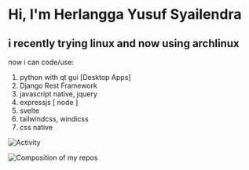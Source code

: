 # Hi, I'm Herlangga Yusuf Syailendra
## i recently trying linux and now using archlinux
now i can code/use:
1. python with qt gui [Desktop Apps]
2. Django Rest Framework
3. javascript native, jquery
4. expressjs [ node ]
5. svelte
6. tailwindcss, windicss
7. css native


![Activity](https://github-readme-stats.vercel.app/api?username=herlangga72)

![Composition of my repos](https://github-readme-stats.vercel.app/api/top-langs/?username=herlangga72)
